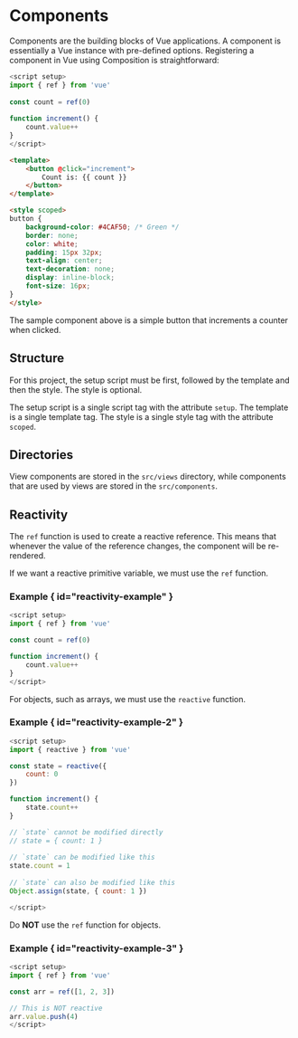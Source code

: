 # Components

Components are the building blocks of Vue applications. A component is
essentially a Vue instance with pre-defined options. Registering a component in
Vue using Composition is straightforward:

```javascript
<script setup>
import { ref } from 'vue'
    
const count = ref(0)
    
function increment() {
    count.value++
}
</script>
````
```html
<template>
    <button @click="increment">
        Count is: {{ count }}
    </button>  
</template>
```
```html
<style scoped>
button {
    background-color: #4CAF50; /* Green */
    border: none;
    color: white;
    padding: 15px 32px;
    text-align: center;
    text-decoration: none;
    display: inline-block;
    font-size: 16px;
}
</style>
```

The sample component above is a simple button that increments a counter when
clicked.

## Structure

For this project, the setup script must be first, followed by the template and
then the style. The style is optional.

The setup script is a single script tag with the attribute `setup`.
The template is a single template tag.
The style is a single style tag with the attribute `scoped`.

## Directories

View components are stored in the `src/views` directory, while
components that are used by views are stored in the `src/components`.

## Reactivity

The `ref` function is used to create a reactive reference. This means that
whenever the value of the reference changes, the component will be re-rendered.

If we want a reactive primitive variable, we must use the `ref` function.

### Example { id="reactivity-example" }

```javascript
<script setup>
import { ref } from 'vue'

const count = ref(0)

function increment() {
    count.value++
}
</script>
```

For objects, such as arrays, we must use the `reactive` function.

### Example { id="reactivity-example-2" }

```javascript
<script setup>
import { reactive } from 'vue'

const state = reactive({
    count: 0
})

function increment() {
    state.count++
}

// `state` cannot be modified directly
// state = { count: 1 }
    
// `state` can be modified like this
state.count = 1
    
// `state` can also be modified like this
Object.assign(state, { count: 1 })

</script>
```

Do **NOT** use the `ref` function for objects.

### Example { id="reactivity-example-3" }

```javascript
<script setup>
import { ref } from 'vue'

const arr = ref([1, 2, 3])

// This is NOT reactive
arr.value.push(4)
</script>
```

<seealso>
    <category ref="vue">
        <a href="Vuetify.md" />
    </category>
    <category ref="uh">
        <a href="Admin.md" />
        <a href="Authenticating-Logging-In.md" />
        <a href="Loans.md" />
        <a href="Deposits.md" />
        <a href="Profiles.md" />
    </category>
    <category ref="ds">
        <a href="Naming.md" />
        <a href="Comments.md" />
        <a href="Code-Style.md" />
        <a href="Git-Commit-Messages.md" />
    </category>
</seealso>
